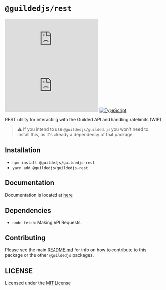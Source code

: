 # `@guildedjs/rest`
[![GitHub](https://img.shields.io/github/license/guildedjs/guilded.js)](https://github.com/guildedjs/guildedjs/blob/master/LICENSE)
[![npm](https://img.shields.io/npm/v/@guildedjs/guilded.js?color=crimson&logo=npm)](https://www.npmjs.com/package/@guildedjs/guilded.js)
[![TypeScript](https://github.com/guildedjs/guilded.js/actions/workflows/typescript.yml/badge.svg)](https://github.com/guildedjs/guilded.js/actions/workflows/typescript.yml)

REST utility for interacting with the Guilded API and handling ratelimits (WIP)

> ⚠️ If you intend to use `@guildedjs/guilded.js` you won't need to install this, as it's already a dependency of that package.

## Installation
- `npm install @guildedjs/guildedjs-rest`
- `yarn add @guildedjs/guildedjs-rest`

## Documentation
Documentation is located at [here](https://guilded.js.org)

## Dependencies
- `node-fetch`: Making API Requests

## Contributing
Please see the main [README.md](https://github.com/guildedjs/guilded.js) for info on how to contribute to this package or the other `@guildedjs` packages.

## LICENSE
Licensed under the [MIT License](https://github.com/guildedjs/guildedjs/blob/master/LICENSE)